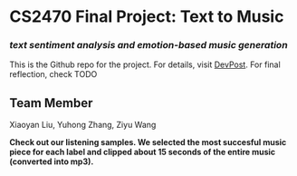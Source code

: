# CS2470 Final Project: Text to Music
### *text sentiment analysis and emotion-based music generation*

This is the Github repo for the project. For details, visit [DevPost](https://devpost.com/software/csci-2470-final-project-text-to-music). For final reflection, check TODO

## Team Member
Xiaoyan Liu, Yuhong Zhang, Ziyu Wang


**Check out our listening samples. We selected the most succesful music piece for each label and clipped about 15 seconds of the entire music (converted into mp3).**
